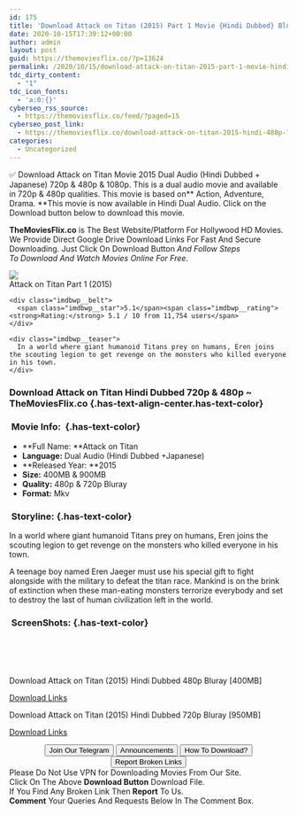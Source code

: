 ```yaml
---
id: 175
title: 'Download Attack on Titan (2015) Part 1 Movie {Hindi Dubbed} Bluray 480p [400MB] || 720p [900MB]'
date: 2020-10-15T17:39:12+00:00
author: admin
layout: post
guid: https://themoviesflix.co/?p=13624
permalink: /2020/10/15/download-attack-on-titan-2015-part-1-movie-hindi-dubbed-bluray-480p-400mb-720p-900mb/
tdc_dirty_content:
  - "1"
tdc_icon_fonts:
  - 'a:0:{}'
cyberseo_rss_source:
  - https://themoviesflix.co/feed/?paged=15
cyberseo_post_link:
  - https://themoviesflix.co/download-attack-on-titan-2015-hindi-480p-720p/
categories:
  - Uncategorized
---
```

✅ Download Attack on Titan&nbsp;Movie&nbsp;2015 Dual Audio (Hindi Dubbed + Japanese)&nbsp;720p&nbsp;&&nbsp;480p&nbsp;& 1080p. This is&nbsp;a&nbsp;dual audio&nbsp;movie and available in&nbsp;720p&nbsp;&&nbsp;480p&nbsp;qualities. This movie is based on**&nbsp;Action, Adventure, Drama.&nbsp;**This movie is now available in Hindi Dual Audio. Click on the Download button below to download this movie.

**TheMoviesFlix.co**&nbsp;is The Best Website/Platform For Hollywood HD Movies. We Provide Direct Google Drive Download Links For Fast And Secure Downloading. Just Click On Download Button&nbsp;_And Follow Steps To&nbsp;Download And Watch Movies Online For Free_.

<div class="imdbwp imdbwp--movie dark">
  <div class="imdbwp__thumb">
    <a class="imdbwp__link" target="_blank" title="Attack on Titan Part 1" href="https://www.imdb.com/title/tt2072230/" rel="nofollow noopener noreferrer"><img class="imdbwp__img" src="https://m.media-amazon.com/images/M/MV5BZDk5MTcxZmItYWM2Ny00NjIwLWE2YWQtYjczMWFiZThjN2JkXkEyXkFqcGdeQXVyNDQyNzIwNDQ@._V1_SX300.jpg" /></a>
  </div>
  
  <div class="imdbwp__content">
    <div class="imdbwp__header">
      <span class="imdbwp__title">Attack on Titan Part 1</span> (2015)
    </div>
    
    <div class="imdbwp__belt">
      <span class="imdbwp__star">5.1</span><span class="imdbwp__rating"><strong>Rating:</strong> 5.1 / 10 from 11,754 users</span>
    </div>
    
    <div class="imdbwp__teaser">
      In a world where giant humanoid Titans prey on humans, Eren joins the scouting legion to get revenge on the monsters who killed everyone in his town.
    </div>
  </div>
</div>

### Download Attack on Titan Hindi&nbsp;Dubbed 720p & 480p ~ TheMoviesFlix.co {.has-text-align-center.has-text-color}

### &nbsp;Movie Info:&nbsp; {.has-text-color}

  * **Full Name:&nbsp;**Attack on Titan
  * **Language:**&nbsp;Dual Audio (Hindi Dubbed +Japanese)
  * **Released Year:&nbsp;**2015
  * **Size:**&nbsp;400MB & 900MB
  * **Quality:**&nbsp;480p & 720p Bluray
  * **Format:**&nbsp;Mkv

### &nbsp;Storyline: {.has-text-color}

In a world where giant humanoid Titans prey on humans, Eren joins the scouting legion to get revenge on the monsters who killed everyone in his town.

A teenage boy named Eren Jaeger must use his special gift to fight alongside with the military to defeat the titan race. Mankind is on the brink of extinction when these man-eating monsters terrorize everybody and set to destroy the last of human civilization left in the world.

### &nbsp;ScreenShots: {.has-text-color}

<div class="wp-block-image">
  <figure class="aligncenter"><img src="https://i.imgur.com/I30HKjF.jpg" alt /></figure>
</div>

<div class="wp-block-image">
  <figure class="aligncenter"><img src="https://i.imgur.com/cmYZEd4.jpg" alt /></figure>
</div>

<div class="wp-block-image">
  <figure class="aligncenter"><img src="https://i.imgur.com/w9NEQMo.jpg" alt /></figure>
</div>

<div class="wp-block-image">
  <figure class="aligncenter"><img src="https://i.imgur.com/3sv8z1n.jpg" alt /></figure>
</div>

<div class="wp-block-image">
  <figure class="aligncenter"><img src="https://i.imgur.com/WMhAkSG.jpg" alt /></figure>
</div>

<p class="has-text-align-center has-text-color has-medium-font-size">
  Download Attack on Titan (2015) Hindi Dubbed 480p Bluray [400MB]
</p>

<span class="mb-center maxbutton-3-center"><span class="maxbutton-3-container mb-container"><a class="maxbutton-3 maxbutton maxbutton-post-button" target="_blank" rel="nofollow noopener noreferrer" href="https://coinquint.com/a13487/"><span class="mb-text">Download Links</span></a></span></span>

<p class="has-text-align-center has-text-color has-medium-font-size">
  Download Attack on Titan (2015) Hindi Dubbed 720p Bluray [950MB]
</p>

<span class="mb-center maxbutton-3-center"><span class="maxbutton-3-container mb-container"><a class="maxbutton-3 maxbutton maxbutton-post-button" target="_blank" rel="nofollow noopener noreferrer" href="https://coinquint.com/a13489/"><span class="mb-text">Download Links</span></a></span></span>

<center>
</center>

<center>
  <a href="https://t.me/themoviesflixcom" target="_blank" data-wpel-link="external" rel="nofollow external noopener noreferrer"><button class="button button5">Join Our Telegram</button></a> <a href="https://themoviesflix.co/download-attack-on-titan-2015-hindi-480p-720p/#" target="_blank" data-wpel-link="external" rel="nofollow external noopener noreferrer"><button class="button button5">Announcements</button></a> <a href="https://themoviesflix.com/how-to-download/" target="_blank" data-wpel-link="external" rel="nofollow external noopener noreferrer"><button class="button button5">How To Download?</button></a> <a href="https://themoviesflix.co/download-attack-on-titan-2015-hindi-480p-720p/#" target="_blank" data-wpel-link="external" rel="nofollow external noopener noreferrer"><button class="button button5">Report Broken Links</button></a>
</center>

<div class="alert alert-danger">
  Please Do Not Use VPN for Downloading Movies From Our Site.
</div>

<div class="alert alert-success">
  Click On The Above <strong>Download Button</strong> Download File.
</div>

<div class="alert alert-warning">
  If You Find Any Broken Link Then <strong>Report</strong> To Us.
</div>

<div class="alert alert-info">
  <strong>Comment</strong> Your Queries And Requests Below In The Comment Box.
</div>